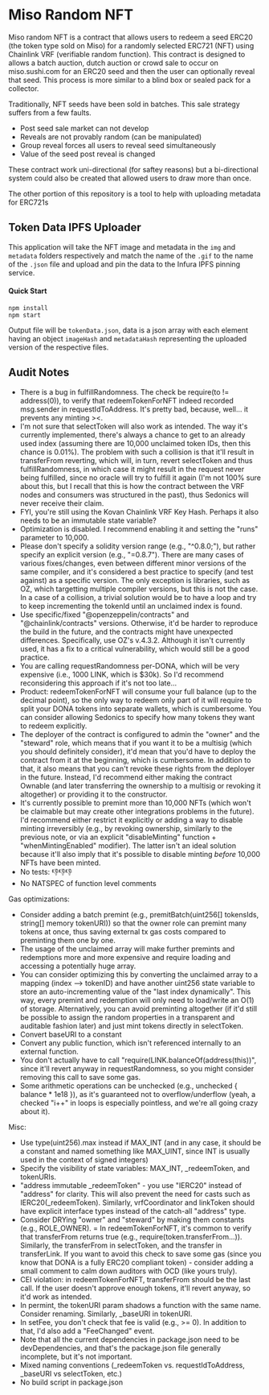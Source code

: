 # Miso Random NFT
Miso random NFT is a contract that allows users to redeem a seed ERC20 (the token type sold on Miso) for a randomly selected ERC721 (NFT) using Chainlink VRF (verifiable random function). This contract is designed to allows a batch auction, dutch auction or crowd sale to occur on miso.sushi.com for an ERC20 seed and then the user can optionally reveal that seed. This process is more similar to a blind box or sealed pack for a collector.

Traditionally, NFT seeds have been sold in batches. This sale strategy suffers from a few faults.
- Post seed sale market can not develop
- Reveals are not provably random (can be manipulated)
- Group reveal forces all users to reveal seed simultaneously
- Value of the seed post reveal is changed

These contract work uni-directional (for saftey reasons) but a bi-directional system could also be created that allowed users to draw more than once.

The other portion of this repository is a tool to help with uploading metadata for ERC721s

## Token Data IPFS Uploader
This application will take the NFT image and metadata in the `img` and `metadata` folders respectively and match the name of the `.gif` to the name of the `.json` file and upload and pin the data to the Infura IPFS pinning service.

#### Quick Start
```
npm install
npm start
```
Output file will be `tokenData.json`, data is a json array with each element having an object `imageHash` and `metadataHash` representing the uploaded version of the respective files.



## Audit Notes
- There is a bug in fulfillRandomness. The check be require(to != address(0)), to verify that redeemTokenForNFT indeed recorded msg.sender in requestIdToAddress. It's pretty bad, because, well... it prevents any minting ><.
- I'm not sure that selectToken will also work as intended. The way it's currently implemented, there's always a chance to get to an already used index (assuming there are 10,000 unclaimed token IDs, then this chance is 0.01%). The problem with such a collision is that it'll result in transferFrom reverting, which will, in turn, revert selectToken and thus fulfillRandomness, in which case it might result in the request never being fulfilled, since no oracle will try to fulfill it again (I'm not 100% sure about this, but I recall that this is how the contract between the VRF nodes and consumers was structured in the past), thus Sedonics will never receive their claim.
- FYI, you're still using the Kovan Chainlink VRF Key Hash. Perhaps it also needs to be an immutable state variable? 
- Optimization is disabled. I recommend enabling it and setting the "runs" parameter to 10,000.
- Please don't specify a solidity version range (e.g., "^0.8.0;"), but rather specify an explicit version (e.g., "=0.8.7"). There are many cases of various fixes/changes, even between different minor versions of the same compiler, and it's considered a best practice to specify (and test against) as a specific version. The only exception is libraries, such as OZ, which targetting multiple compiler versions, but this is not the case. In a case of a collision, a trivial solution would be to have a loop and try to keep incrementing the tokenId until an unclaimed index is found.
- Use specific/fixed "@openzeppelin/contracts" and "@chainlink/contracts" versions. Otherwise, it'd be harder to reproduce the build in the future, and the contracts might have unexpected differences. Specifically, use OZ's v.4.3.2. Although it isn't currently used, it has a fix to a critical vulnerability, which would still be a good practice.
- You are calling requestRandomness per-DONA, which will be very expensive (i.e., 1000 LINK, which is $30k). So I'd recommend reconsidering this approach if it's not too late...
- Product: redeemTokenForNFT will consume your full balance (up to the decimal point), so the only way to redeem only part of it will require to split your DONA tokens into separate wallets, which is cumbersome. You can consider allowing Sedonics to specify how many tokens they want to redeem explicitly.
- The deployer of the contract is configured to admin the "owner" and the "steward" role, which means that if you want it to be a multisig (which you should definitely consider), it'd mean that you'd have to deploy the contract from it at the beginning, which is cumbersome. In addition to that, it also means that you can't revoke these rights from the deployer in the future. Instead, I'd recommend either making the contract Ownable (and later transferring the ownership to a multisig or revoking it altogether) or providing it to the constructor. 
- It's currently possible to premint more than 10,000 NFTs (which won't be claimable but may create other integrations problems in the future). I'd recommend either restrict it explicitly or adding a way to disable minting irreversibly (e.g., by revoking ownership, similarly to the previous note, or via an explicit "disableMinting" function + "whenMintingEnabled" modifier). The latter isn't an ideal solution because it'll also imply that it's possible to disable minting *before* 10,000 NFTs have been minted.
- No tests: 👎👎👎
- No NATSPEC of function level comments

Gas optimizations:

- Consider adding a batch premint (e.g., premitBatch(uint256[] tokensIds, string[] memory tokenURI)) so that the owner role can premint many tokens at once, thus saving external tx gas costs compared to preminting them one by one.
- The usage of the unclaimed array will make further premints and redemptions more and more expensive and require loading and accessing a potentially huge array.
- You can consider optimizing this by converting the unclaimed array to a mapping (index --> tokenID) and have another uint256 state variable to store an auto-incrementing value of the "last index dynamically". This way, every premint and redemption will only need to load/write an O(1) of storage. Alternatively, you can avoid preminting altogether (if it'd still be possible to assign the random properties in a transparent and auditable fashion later) and just mint tokens directly in selectToken.
- Convert baseURI to a constant
- Convert any public function, which isn't referenced internally to an external function.
- You don't actually have to call "require(LINK.balanceOf(address(this))", since it'll revert anyway in requestRandomness, so you might consider removing this call to save some gas.
- Some arithmetic operations can be unchecked (e.g., unchecked { balance * 1e18 }), as it's guaranteed not to overflow/underflow (yeah, a checked "i++" in loops is especially pointless, and we're all going crazy about it).

Misc:

- Use type(uint256).max instead if MAX_INT (and in any case, it should be a constant and named something like MAX_UINT, since INT is usually used in the context of signed integers)
- Specify the visibility of state variables: MAX_INT, _redeemToken, and tokenURIs.
- "address immutable _redeemToken" - you use "IERC20" instead of "address" for clarity. This will also prevent the need for casts such as IERC20(_redeemToken). Similarly, vrfCoordinator and linkToken should have explicit interface types instead of the catch-all "address" type.
- Consider DRYing "owner" and "steward" by making them constants (e.g., ROLE_OWNER).
= In redeemTokenForNFT, it's common to verify that transferFrom returns true (e.g., require(token.transferFrom...)). Similarly, the transferFrom in selectToken, and the transfer in transferLink. If you want to avoid this check to save some gas (since you know that DONA is a fully ERC20 compliant token) - consider adding a small comment to calm down auditors with OCD (like yours truly).
- CEI violation: in redeemTokenForNFT, transferFrom should be the last call. If the user doesn't approve enough tokens, it'll revert anyway, so it'd work as intended.
- In permint, the tokenURI param shadows a function with the same name. Consider renaming. Similarly, _baseURI in tokenURI.
- In setFee, you don't check that fee is valid (e.g., >= 0). In addition to that, I'd also add a "FeeChanged" event.
- Note that all the current dependencies in package.json need to be devDependencies, and that's the package.json file generally incomplete, but it's not important.
- Mixed naming conventions (_redeemToken vs. requestIdToAddress, _baseURI vs selectToken, etc.)
- No build script in package.json